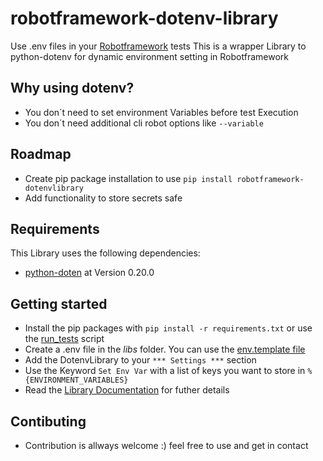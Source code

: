# robotframework-dotenv-library #
Use .env files in your [Robotframework](https://robotframework.org) tests
This is a wrapper Library to python-dotenv for dynamic environment setting in Robotframework

## Why using dotenv? ##
- You don´t need to set environment Variables before test Execution
- You don´t need additional cli robot options like `--variable`

## Roadmap ##
- Create pip package installation to use  `pip install robotframework-dotenvlibrary`
- Add functionality to store secrets safe 

## Requirements ##
This Library uses the following dependencies:

- [python-doten](https://pypi.org/project/python-dotenv/) at Version 0.20.0

## Getting started ##

- Install the pip packages with `pip install -r requirements.txt` or use the [run_tests](run_tests.sh) script
- Create a .env file in the *libs* folder. You can use the [env.template file](libs/.env.template) 
- Add the DotenvLibrary to your `*** Settings ***` section
- Use the Keyword `Set Env Var` with a list of keys you want to store in `%{ENVIRONMENT_VARIABLES}`
- Read the [Library Documentation](https://christestet.github.io/robotframework-dotenv-library/) for futher details


## Contibuting ##
- Contribution is allways welcome :) feel free to use and get in contact 
